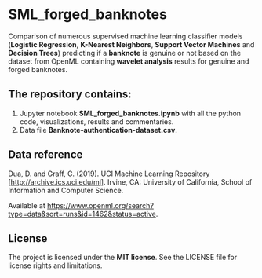 # SML_forged_banknotes

Comparison of numerous supervised machine learning classifier models (**Logistic Regression**, **K-Nearest Neighbors**, **Support Vector Machines** and **Decision Trees**) predicting if a **banknote** is genuine or not based on the dataset from OpenML containing **wavelet analysis** results for genuine and forged banknotes.

## The repository contains:
1. Jupyter notebook **SML_forged_banknotes.ipynb** with all the python code, visualizations, results and commentaries.
2. Data file **Banknote-authentication-dataset.csv**.

## Data reference
Dua, D. and Graff, C. (2019). UCI Machine Learning Repository [http://archive.ics.uci.edu/ml]. Irvine, CA: University of California, School of Information and Computer Science. 

Available at https://www.openml.org/search?type=data&sort=runs&id=1462&status=active.

## License
The project is licensed under the **MIT license**. See the LICENSE file for license rights and limitations.
